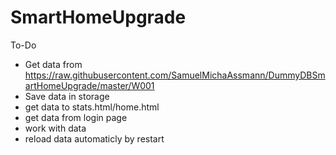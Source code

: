 # SmartHomeUpgrade

To-Do
 - Get data from https://raw.githubusercontent.com/SamuelMichaAssmann/DummyDBSmartHomeUpgrade/master/W001
 - Save data in storage
 - get data to stats.html/home.html
 - get data from login page
 - work with data
 - reload data automaticly by restart
